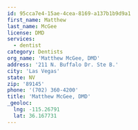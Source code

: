 ```yaml
---
id: 95cca7e4-15ae-4cea-8169-a137b1b9d9a1
first_name: Matthew
last_name: McGee
license: DMD
services:
  - dentist
category: Dentists
org_name: 'Matthew McGee, DMD'
address: '211 N. Buffalo Dr. Ste B.'
city: 'Las Vegas'
state: NV
zip: '89145'
phone: '(702) 360-4200'
title: 'Matthew McGee, DMD'
_geoloc:
  lng: -115.26791
  lat: 36.167731
---
```

